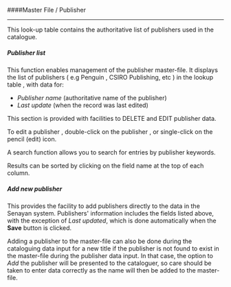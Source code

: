 ####Master File / Publisher
<hr>
This look-up table contains the authoritative list of publishers used in the catalogue.


##### Publisher list


This function enables management of the publisher master-file. It displays the list of publishers ( e.g Penguin , CSIRO Publishing, etc )  in the lookup table , with data for:

- *Publisher name* (authoritative name of the publisher)
- *Last update* (when the record was last edited)

This section is provided with facilities to DELETE  and EDIT publisher data.

To edit a publisher , double-click on the publisher , or single-click on the pencil (edit) icon.

A search function allows you to search for entries by publisher keywords.

Results can be sorted by clicking on the field name at the top of each column. 

##### Add new publisher

This provides the facility to add publishers directly to the data in the Senayan system. Publishers' information includes the fields listed above, with the exception of *Last updated*, which is done automatically when the **Save** button is clicked.

Adding a publisher to the master-file can also be done during the cataloguing data input for a new title if the publisher is not found to exist in the master-file during the publisher data input. In that case, the option to *Add* the publisher will be presented to the cataloguer, so care should be taken to enter data correctly as the name will then be added to the master-file.

